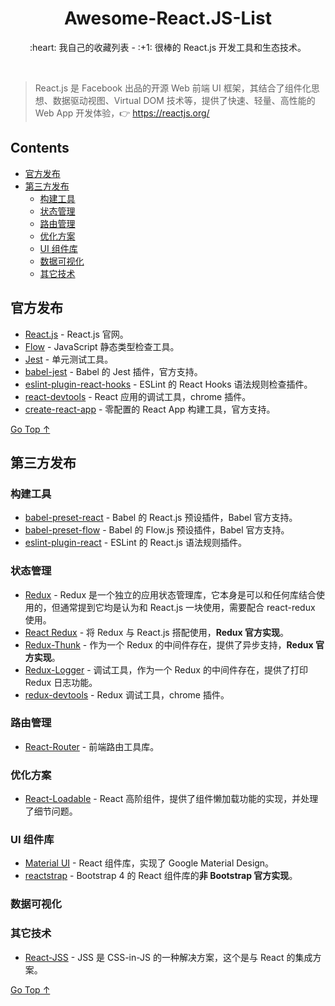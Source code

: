 <div align="center">
  <h1>Awesome-React.JS-List</h1>

  <p>:heart: 我自己的收藏列表 - :+1: 很棒的 React.js 开发工具和生态技术。</p>
</div>

<br />

> React.js 是 Facebook 出品的开源 Web 前端 UI 框架，其结合了组件化思想、数据驱动视图、Virtual DOM 技术等，提供了快速、轻量、高性能的 Web App 开发体验，:point_right: https://reactjs.org/

## Contents

- [官方发布](#官方发布)
- [第三方发布](#第三方发布)
  - [构建工具](#构建工具)
  - [状态管理](#状态管理)
  - [路由管理](#路由管理)
  - [优化方案](#优化方案)
  - [UI 组件库](#ui-组件库)
  - [数据可视化](#数据可视化)
  - [其它技术](#其它技术)

## 官方发布

- [React.js](https://reactjs.org/) - React.js 官网。
- [Flow](https://flow.org/) - JavaScript 静态类型检查工具。
- [Jest](https://jestjs.io/) - 单元测试工具。
- [babel-jest](https://github.com/facebook/jest/tree/master/packages/babel-jest) - Babel 的 Jest 插件，官方支持。
- [eslint-plugin-react-hooks](https://github.com/facebook/react/tree/master/packages/eslint-plugin-react-hooks) - ESLint 的 React Hooks 语法规则检查插件。
- [react-devtools](https://github.com/facebook/react-devtools) - React 应用的调试工具，chrome 插件。
- [create-react-app](https://github.com/facebook/create-react-app) - 零配置的 React App 构建工具，官方支持。

[Go Top ↑](#awesome-reactjs-list)

## 第三方发布

### 构建工具

- [babel-preset-react](https://github.com/babel/babel/tree/master/packages/babel-preset-react) - Babel 的 React.js 预设插件，Babel 官方支持。
- [babel-preset-flow](https://github.com/babel/babel/tree/master/packages/babel-preset-flow) - Babel 的 Flow.js 预设插件，Babel 官方支持。
- [eslint-plugin-react](https://github.com/yannickcr/eslint-plugin-react) - ESLint 的 React.js 语法规则插件。

### 状态管理

- [Redux](https://redux.js.org/) - Redux 是一个独立的应用状态管理库，它本身是可以和任何库结合使用的，但通常提到它均是认为和 React.js 一块使用，需要配合 react-redux 使用。
- [React Redux](https://react-redux.js.org/) - 将 Redux 与 React.js 搭配使用，**Redux 官方实现**。
- [Redux-Thunk](https://github.com/reduxjs/redux-thunk) - 作为一个 Redux 的中间件存在，提供了异步支持，**Redux 官方实现**。
- [Redux-Logger](https://github.com/LogRocket/redux-logger) - 调试工具，作为一个 Redux 的中间件存在，提供了打印 Redux 日志功能。
- [redux-devtools](https://github.com/reduxjs/redux-devtools) - Redux 调试工具，chrome 插件。

### 路由管理

- [React-Router](https://reacttraining.com/react-router/) - 前端路由工具库。

### 优化方案

- [React-Loadable](https://github.com/jamiebuilds/react-loadable) - React 高阶组件，提供了组件懒加载功能的实现，并处理了细节问题。

### UI 组件库

- [Material UI](https://material-ui.com/) - React 组件库，实现了 Google Material Design。
- [reactstrap](https://reactstrap.github.io/) - Bootstrap 4 的 React 组件库的**非 Bootstrap 官方实现**。

### 数据可视化

### 其它技术

- [React-JSS](https://cssinjs.org/react-jss) - JSS 是 CSS-in-JS 的一种解决方案，这个是与 React 的集成方案。

[Go Top ↑](#awesome-reactjs-list)
